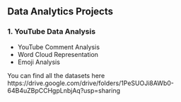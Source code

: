 ## Data Analytics Projects

### 1. YouTube Data Analysis
  * YouTube Comment Analysis
  * Word Cloud Representation
  * Emoji Analysis
<p>You can find all the datasets here https://drive.google.com/drive/folders/1PeSUOJi8AWb0-64B4uZBpCCHgpLnbjAq?usp=sharing</p>

  
